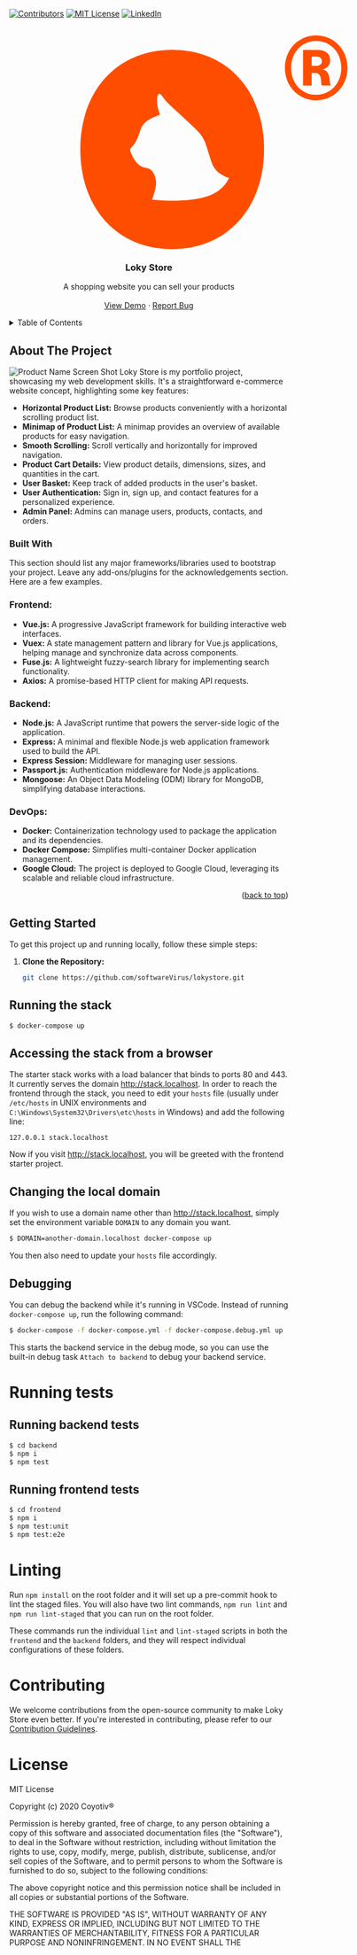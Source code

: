 <!-- Improved compatibility of back to top link: See: https://github.com/othneildrew/Best-README-Template/pull/73 -->
<a name="readme-top"></a>
<!--
*** Thanks for checking out the Best-README-Template. If you have a suggestion
*** that would make this better, please fork the repo and create a pull request
*** or simply open an issue with the tag "enhancement".
*** Don't forget to give the project a star!
*** Thanks again! Now go create something AMAZING! :D
-->



<!-- PROJECT SHIELDS -->
<!--
*** I'm using markdown "reference style" links for readability.
*** Reference links are enclosed in brackets [ ] instead of parentheses ( ).
*** See the bottom of this document for the declaration of the reference variables
*** for contributors-url, forks-url, etc. This is an optional, concise syntax you may use.
*** https://www.markdownguide.org/basic-syntax/#reference-style-links
-->
[![Contributors][contributors-shield]][contributors-url]
[![MIT License][license-shield]][license-url]
[![LinkedIn][linkedin-shield]][linkedin-url]



<!-- PROJECT LOGO -->
<br />
<div align="center">
  <a href="https://github.com/othneildrew/Best-README-Template">
   <svg width="483" height="386" style="margin-left: 8rem;" viewBox="0 0 45 36" fill="none" xmlns="http://www.w3.org/2000/svg" logoSize="false"><path d="M15.4553 36C6.04964 36 0 28.9061 0 19.1916C0 9.47714 6.04964 2.42848 15.4553 2.42848C24.9051 2.42848 30.9547 9.47714 30.9547 19.1916C30.9547 28.9061 24.9051 36 15.4553 36ZM15.4553 27.8367C22.918 27.8367 25.9207 25.8337 25.9207 19.1916C25.9207 12.5496 22.0379 8.06886 14.5752 8.06886C7.15668 8.06886 5.03401 12.5496 5.03401 19.1916C5.03401 25.8337 8.03675 27.8367 15.4553 27.8367Z" fill="#FF4D00"></path><path d="M14.0768 7.15836C9.96284 7.40611 6.88545 8.41847 4.78008 10.221C4.37676 10.567 3.63867 11.3744 3.36037 11.7716C2.54162 12.9463 2.01729 14.326 1.7874 15.8894C1.67446 16.6839 1.66237 18.2173 1.77126 19.0546C2.19476 22.3949 3.77177 24.6844 6.71605 26.2478C8.17207 27.0167 9.85394 27.5335 11.8423 27.8112L12.0279 27.8368L12.2779 27.0807C12.6893 25.8292 12.7942 25.2824 12.7539 24.6118C12.6974 23.6678 12.2336 22.7921 11.6245 22.476C11.4995 22.4077 11.2212 22.3265 10.9671 22.2795C9.95881 22.0916 9.32962 21.4979 8.68026 20.1224C8.2971 19.3066 8.2971 19.1784 8.66816 18.794C9.24895 18.1917 9.60388 17.5382 9.98704 16.3507C10.2371 15.5647 10.3823 15.2828 10.7211 14.9069C11.2535 14.3089 11.7133 14.0355 13.1572 13.4631L13.4436 13.3478L13.3508 13.1257C13.0806 12.4721 12.9273 11.6862 12.9273 10.9344C12.9273 10.0117 13.1653 9.64012 13.5565 9.95621C13.6331 10.016 13.8186 10.2467 13.9759 10.4688C14.3631 11.0284 14.7342 11.4085 16.1539 12.7113C19.7718 16.0346 20.0662 16.3293 20.53 17.064C20.9858 17.7902 21.1027 18.0977 21.857 20.6137C22.1837 21.7029 22.47 22.2582 22.9701 22.7964C23.6074 23.4798 24.5915 23.9583 25.9346 24.2402C26.8784 24.4367 26.7776 24.458 27.1446 24.0138C28.5925 22.2582 29.2257 20.4214 29.2903 17.8158C29.3427 15.7228 28.9112 13.9031 28.0037 12.3525C26.6041 9.96048 23.8776 8.26896 20.3082 7.56843C18.5779 7.23098 15.8554 7.05158 14.0768 7.15836Z" fill="#FF4D00"></path><path d="M39.7231 10.9345C36.7866 10.9345 34.4683 8.6075 34.4683 5.46723C34.4683 2.32696 36.7866 0 39.7231 0C42.6817 0 45 2.32696 45 5.46723C45 8.6075 42.6817 10.9345 39.7231 10.9345ZM39.7231 10.0082C42.1518 10.0082 43.9623 8.11048 43.9623 5.46723C43.9623 2.82398 42.1518 0.926265 39.7231 0.926265C37.3165 0.926265 35.506 2.82398 35.506 5.46723C35.506 8.11048 37.3165 10.0082 39.7231 10.0082ZM37.5152 8.44936V2.43992H39.966C41.357 2.43992 42.0856 3.07249 42.0856 4.20209C42.0856 5.03799 41.5778 5.53501 40.8492 5.71574V5.73833C42.3284 5.98684 41.8648 8.26862 42.196 8.38158V8.44936H40.7167C40.4297 8.17826 40.9154 6.32572 39.5244 6.32572H38.9724V8.44936H37.5152ZM38.9724 5.12835H39.5907C40.1647 5.12835 40.6946 4.9928 40.6946 4.33764C40.6946 3.68247 40.1647 3.56951 39.5907 3.56951H38.9724V5.12835Z" fill="#FF4D00"></path></svg>
  </a>

  <h3 align="center">Loky Store</h3>

  <p align="center">
    A shopping website you can sell your products
    <br />
    <br />
    <a href="https://www.ibrahimhalilsakli.tech">View Demo</a>
    ·
    <a href="https://github.com/softwareVirus/loky-store/issues">Report Bug</a>
  </p>
</div>



<!-- TABLE OF CONTENTS -->
<details>
  <summary>Table of Contents</summary>
  <ol>
    <li>
      <a href="#about-the-project">About The Project</a>
      <ul>
        <li><a href="#built-with">Built With</a></li>
      </ul>
    </li>
    <li>
      <a href="#getting-started">Getting Started</a>
      <ul>
        <li><a href="#prerequisites">Prerequisites</a></li>
        <li><a href="#installation">Installation</a></li>
      </ul>
    </li>
    <li><a href="#usage">Usage</a></li>
    <li><a href="#roadmap">Roadmap</a></li>
    <li><a href="#contributing">Contributing</a></li>
    <li><a href="#license">License</a></li>
    <li><a href="#contact">Contact</a></li>
    <li><a href="#acknowledgments">Acknowledgments</a></li>
  </ol>
</details>



<!-- ABOUT THE PROJECT -->
## About The Project
![Product Name Screen Shot](https://user-images.githubusercontent.com/63147096/273904007-9c4403ea-3f0d-46d4-8ee2-3e567cb08437.png)
Loky Store is my portfolio project, showcasing my web development skills. It's a straightforward e-commerce website concept, highlighting some key features:

- **Horizontal Product List:** Browse products conveniently with a horizontal scrolling product list.
- **Minimap of Product List:** A minimap provides an overview of available products for easy navigation.
- **Smooth Scrolling:** Scroll vertically and horizontally for improved navigation.
- **Product Cart Details:** View product details, dimensions, sizes, and quantities in the cart.
- **User Basket:** Keep track of added products in the user's basket.
- **User Authentication:** Sign in, sign up, and contact features for a personalized experience.
- **Admin Panel:** Admins can manage users, products, contacts, and orders.


### Built With

This section should list any major frameworks/libraries used to bootstrap your project. Leave any add-ons/plugins for the acknowledgements section. Here are a few examples.

### Frontend:

- **Vue.js:** A progressive JavaScript framework for building interactive web interfaces.
- **Vuex:** A state management pattern and library for Vue.js applications, helping manage and synchronize data across components.
- **Fuse.js:** A lightweight fuzzy-search library for implementing search functionality.
- **Axios:** A promise-based HTTP client for making API requests.

### Backend:

- **Node.js:** A JavaScript runtime that powers the server-side logic of the application.
- **Express:** A minimal and flexible Node.js web application framework used to build the API.
- **Express Session:** Middleware for managing user sessions.
- **Passport.js:** Authentication middleware for Node.js applications.
- **Mongoose:** An Object Data Modeling (ODM) library for MongoDB, simplifying database interactions.

### DevOps:

- **Docker:** Containerization technology used to package the application and its dependencies.
- **Docker Compose:** Simplifies multi-container Docker application management.
- **Google Cloud:** The project is deployed to Google Cloud, leveraging its scalable and reliable cloud infrastructure.


<p align="right">(<a href="#readme-top">back to top</a>)</p>



<!-- GETTING STARTED -->
## Getting Started

To get this project up and running locally, follow these simple steps:

1. **Clone the Repository:** 
   ```bash
   git clone https://github.com/softwareVirus/lokystore.git

## Running the stack

```sh
$ docker-compose up
```

## Accessing the stack from a browser

The starter stack works with a load balancer that binds to ports 80 and 443. It currently serves the domain http://stack.localhost. In order to reach the frontend through the stack, you need to edit your `hosts` file (usually under `/etc/hosts` in UNIX environments and `C:\Windows\System32\Drivers\etc\hosts` in Windows) and add the following line:

```
127.0.0.1 stack.localhost
```

Now if you visit http://stack.localhost, you will be greeted with the frontend starter project.

## Changing the local domain

If you wish to use a domain name other than http://stack.localhost, simply set the environment variable `DOMAIN` to any domain you want.

```sh
$ DOMAIN=another-domain.localhost docker-compose up
```

You then also need to update your `hosts` file accordingly.

## Debugging

You can debug the backend while it's running in VSCode. Instead of running `docker-compose up`, run the following command:

```sh
$ docker-compose -f docker-compose.yml -f docker-compose.debug.yml up
```

This starts the backend service in the debug mode, so you can use the built-in debug task `Attach to backend` to debug your backend service.

# Running tests

## Running backend tests

```sh
$ cd backend
$ npm i
$ npm test
```

## Running frontend tests

```sh
$ cd frontend
$ npm i
$ npm test:unit
$ npm test:e2e
```

# Linting

Run `npm install` on the root folder and it will set up a pre-commit hook to lint the staged files. You will also have two lint commands, `npm run lint` and `npm run lint-staged` that you can run on the root folder.

These commands run the individual `lint` and `lint-staged` scripts in both the `frontend` and the `backend` folders, and they will respect individual configurations of these folders.


# Contributing

We welcome contributions from the open-source community to make Loky Store even better. If you're interested in contributing, please refer to our [Contribution Guidelines](link-to-guidelines.md).


# License

MIT License

Copyright (c) 2020 Coyotiv®

Permission is hereby granted, free of charge, to any person obtaining a copy
of this software and associated documentation files (the "Software"), to deal
in the Software without restriction, including without limitation the rights
to use, copy, modify, merge, publish, distribute, sublicense, and/or sell
copies of the Software, and to permit persons to whom the Software is
furnished to do so, subject to the following conditions:

The above copyright notice and this permission notice shall be included in all
copies or substantial portions of the Software.

THE SOFTWARE IS PROVIDED "AS IS", WITHOUT WARRANTY OF ANY KIND, EXPRESS OR
IMPLIED, INCLUDING BUT NOT LIMITED TO THE WARRANTIES OF MERCHANTABILITY,
FITNESS FOR A PARTICULAR PURPOSE AND NONINFRINGEMENT. IN NO EVENT SHALL THE



<!-- MARKDOWN LINKS & IMAGES -->
<!-- https://www.markdownguide.org/basic-syntax/#reference-style-links -->
[contributors-shield]: https://img.shields.io/github/contributors/softwareVirus/loky-store.svg?style=for-the-badge
[contributors-url]: https://github.com/softwareVirus/loky-store/graphs/contributors
[license-shield]: https://img.shields.io/github/license/othneildrew/Best-README-Template.svg?style=for-the-badge
[license-url]: https://github.com/softwareVirus/loky-store/blob/main/LICENSE
[linkedin-shield]: https://img.shields.io/badge/-LinkedIn-black.svg?style=for-the-badge&logo=linkedin&colorB=555
[linkedin-url]: https://www.linkedin.com/in/ibrahim-halil-sakli-83a5061b1/